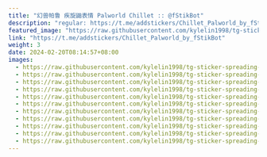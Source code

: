 ```yaml
---
title: "幻兽帕鲁 疾旋鼬表情 Palworld Chillet :: @fStikBot"
description: "regular: https://t.me/addstickers/Chillet_Palworld_by_fStikBot"
featured_image: "https://raw.githubusercontent.com/kylelin1998/tg-sticker-spreading-worldwide-images/main/img/9e754b8e-e077-44c8-b102-4b0c5a9743df.jpg"
link: "https://t.me/addstickers/Chillet_Palworld_by_fStikBot"
weight: 3
date: 2024-02-20T08:14:57+08:00
images:
  - https://raw.githubusercontent.com/kylelin1998/tg-sticker-spreading-worldwide-images/main/img/9e754b8e-e077-44c8-b102-4b0c5a9743df.jpg
  - https://raw.githubusercontent.com/kylelin1998/tg-sticker-spreading-worldwide-images/main/img/4609bf63-24f0-44b6-a631-6ac083b97007.jpg
  - https://raw.githubusercontent.com/kylelin1998/tg-sticker-spreading-worldwide-images/main/img/83292703-1418-4d32-81e7-6b262aadf936.jpg
  - https://raw.githubusercontent.com/kylelin1998/tg-sticker-spreading-worldwide-images/main/img/d119de4c-c276-493b-a89e-e13e80695cfe.jpg
  - https://raw.githubusercontent.com/kylelin1998/tg-sticker-spreading-worldwide-images/main/img/7082a218-ed6f-424b-bbae-e4a4e7205c0d.jpg
  - https://raw.githubusercontent.com/kylelin1998/tg-sticker-spreading-worldwide-images/main/img/a56de6a7-cb72-4c58-8953-1f3ea9a2b9a0.jpg
  - https://raw.githubusercontent.com/kylelin1998/tg-sticker-spreading-worldwide-images/main/img/54a4ab8b-7687-4f31-a13f-0dea7a2c5bff.jpg
  - https://raw.githubusercontent.com/kylelin1998/tg-sticker-spreading-worldwide-images/main/img/17bef4f2-e71a-4898-830d-26eaf594f09f.jpg
  - https://raw.githubusercontent.com/kylelin1998/tg-sticker-spreading-worldwide-images/main/img/c4fb0292-8fb2-4f04-a12c-dac0a1907799.jpg
  - https://raw.githubusercontent.com/kylelin1998/tg-sticker-spreading-worldwide-images/main/img/b5186aa1-47f1-46f9-9afb-4462b39eaaaf.jpg
  - https://raw.githubusercontent.com/kylelin1998/tg-sticker-spreading-worldwide-images/main/img/350ef8d9-41af-4388-9896-a1e6e50bf36d.jpg
---
```

